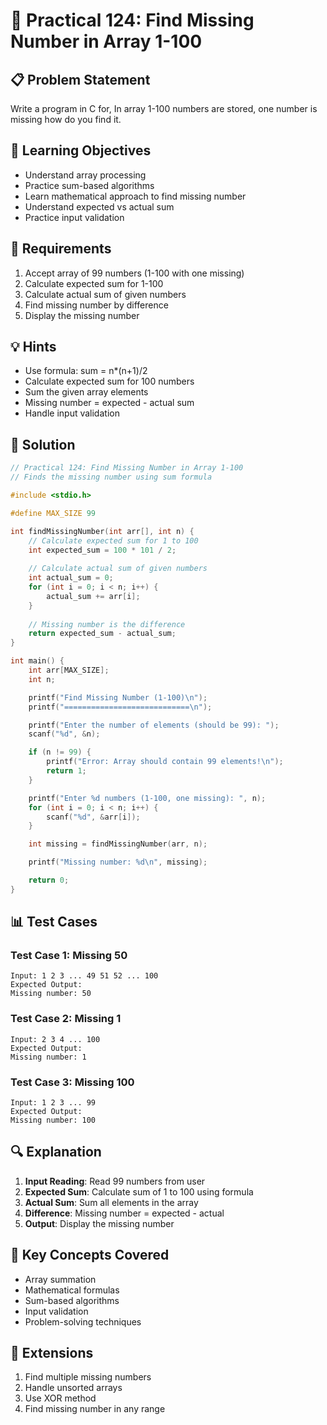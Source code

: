 # 🎯 Practical 124: Find Missing Number in Array 1-100

## 📋 Problem Statement

Write a program in C for, In array 1-100 numbers are stored, one number is missing how do you find it.

## 🎯 Learning Objectives

- Understand array processing
- Practice sum-based algorithms
- Learn mathematical approach to find missing number
- Understand expected vs actual sum
- Practice input validation

## 📝 Requirements

1. Accept array of 99 numbers (1-100 with one missing)
2. Calculate expected sum for 1-100
3. Calculate actual sum of given numbers
4. Find missing number by difference
5. Display the missing number

## 💡 Hints

- Use formula: sum = n*(n+1)/2
- Calculate expected sum for 100 numbers
- Sum the given array elements
- Missing number = expected - actual sum
- Handle input validation

## 🔧 Solution

```c
// Practical 124: Find Missing Number in Array 1-100
// Finds the missing number using sum formula

#include <stdio.h>

#define MAX_SIZE 99

int findMissingNumber(int arr[], int n) {
    // Calculate expected sum for 1 to 100
    int expected_sum = 100 * 101 / 2;
    
    // Calculate actual sum of given numbers
    int actual_sum = 0;
    for (int i = 0; i < n; i++) {
        actual_sum += arr[i];
    }
    
    // Missing number is the difference
    return expected_sum - actual_sum;
}

int main() {
    int arr[MAX_SIZE];
    int n;

    printf("Find Missing Number (1-100)\n");
    printf("============================\n");

    printf("Enter the number of elements (should be 99): ");
    scanf("%d", &n);

    if (n != 99) {
        printf("Error: Array should contain 99 elements!\n");
        return 1;
    }

    printf("Enter %d numbers (1-100, one missing): ", n);
    for (int i = 0; i < n; i++) {
        scanf("%d", &arr[i]);
    }

    int missing = findMissingNumber(arr, n);

    printf("Missing number: %d\n", missing);

    return 0;
}
```

## 📊 Test Cases

### Test Case 1: Missing 50
```
Input: 1 2 3 ... 49 51 52 ... 100
Expected Output:
Missing number: 50
```

### Test Case 2: Missing 1
```
Input: 2 3 4 ... 100
Expected Output:
Missing number: 1
```

### Test Case 3: Missing 100
```
Input: 1 2 3 ... 99
Expected Output:
Missing number: 100
```

## 🔍 Explanation

1. **Input Reading**: Read 99 numbers from user
2. **Expected Sum**: Calculate sum of 1 to 100 using formula
3. **Actual Sum**: Sum all elements in the array
4. **Difference**: Missing number = expected - actual
5. **Output**: Display the missing number

## 🎯 Key Concepts Covered

- Array summation
- Mathematical formulas
- Sum-based algorithms
- Input validation
- Problem-solving techniques

## 🚀 Extensions

1. Find multiple missing numbers
2. Handle unsorted arrays
3. Use XOR method
4. Find missing number in any range